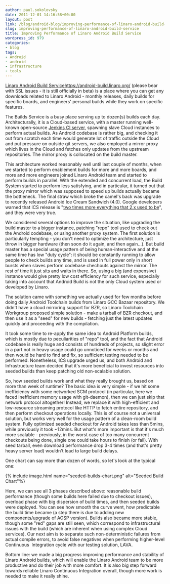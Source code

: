```yaml
---
author: paul.sokolovsky
date: 2011-12-01 14:16:58+00:00
layout: post
link: /blog/android-blog/improving-performance-of-linaro-android-build-service/
slug: improving-performance-of-linaro-android-build-service
title: Improving Performance of Linaro Android Build Service
wordpress_id: 979
categories:
- blog
tags:
- Android
- android
- infrastructure
- tools
---
```


[Linaro Android Build Service]()https://android-build.linaro.org/ (please bear with SSL issues - it is still officially in beta) is a place where you can get any downloads related to Linaro Android - monthly releases, daily builds for specific boards, and engineers' personal builds while they work on specific features.

The Builds Service is a busy place serving up to dozen(s) builds each day. Architecturally, it is a Cloud-based service, with a master running well-known open-source [Jenkins CI server](http://jenkins-ci.org/), spawning slave Cloud instances to perform actual builds. As Android codebase is rather big, and checking it out from scratch each time would generate lot of traffic outside the Cloud and put pressure on outside git servers, we also employed a mirror proxy which lives in the Cloud and fetches only updates from the upstream repositories. The mirror proxy is collocated on the build master.

This architecture worked reasonably well until last couple of months, when we started to perform enablement builds for more and more boards, and more and more engineers joined Linaro Android team and started to perform builds in parallel. With the extended and concurrent load, the Build System started to perform less satisfying, and in particular, it turned out that the proxy mirror which was supposed to speed up builds actually became the bottleneck. The final straw which broke the camel's back was upgrade to recently released Android Ice Cream Sandwich (4.0). Google developers warned that ICS release is "[two times more everything that 2.x used to be](http://groups.google.com/group/android-building/browse_thread/thread/3757b189f4e93df0)", and they were very true.

We considered several options to improve the situation, like upgrading the build master to a bigger instance, patching "repo" tool used to check out the Android codebase, or using another proxy system. The first solution is particularly tempting - you don't need to optimize the architecture, just throw in bigger hardware (then soon do it again, and then again...). But build master has a special usage pattern of being human-interactive and at the same time has low "duty cycle": it should be constantly running to allow people to check builds any time, and is used in full power only in short bursts when slaves perform codebase chechouts against the mirror. The rest of time it just sits and waits in there. So, using a big (and expensive) instance would give pretty low cost efficiency for such service, especially taking into account that Android Build is not the only Cloud system used or developed by Linaro.

The solution came with something we actually used for few months before doing daily Android Toolchain builds from Linaro GCC Bazaar repository. We didn't have a cloud mirroring support for BZR, so Linaro Toolchain Workgroup proposed simple solution - make a tarball of BZR checkout, and then use it as a "seed" for new builds - fetching just the latest updates quickly and proceeding with the compilation.

It took some time to re-apply the same idea to Android Platform builds, which is mostly due to peculiarities of "repo" tool, and the fact that Android codebase is really huge and consists of hundreds of projects, so slight error in a part not in heavy usage could go unnoticed for weeks or months and then would be hard to find and fix, so sufficient testing needed to be performed. Nonetheless, ICS upgrade urged us, and both Android and Infrastructure team decided that it's more beneficial to invest resources into seeded builds than keep patching old non-scalable solution.

So, how seeded builds work and what they really brought us, based on more than week of runtime? The basic idea is very simple - if we hit some inefficiency with some networked SCM protocol (in particular, here we faced inefficient memory usage with git-daemon), then we can just skip that network protocol altogether! Instead, we replace it with high-efficient and low-resource streaming protocol like HTTP to fetch entire repository, and then perform checkout operations locally. This is of course not a universal solution, but works very well for the usage pattern of a clean-room build system. Fully optimized seeded checkout for Android takes less than 5mins, while previously it took ~12mins. But what's more important is that it's much more scalable - previously, in the worst case of too many concurrent checkouts being done, single one could take hours to finish (or fail). With seed tarball, even download performance drop 3-4 times (and that's pretty heavy server load) wouldn't lead to large build delays.

One chart can say more than dozen of words, so let's look at the typical one:

{% include image.html name="seeded-builds-chart.png" alt="Seeded Build Chart"%}

Here, we can see all 3 phases described above: reasonable build performance (though some builds here failed due to checkout issues), overload phase with big dispersion of build times, and then seeded builds were deployed. You can see how smooth the curve went, how predictable the build time became (a step there is due to adding new components/upgrade of AOSP version). Builds also became more stable, though some "red" gaps are still seen, which correspond to infrastructural issues with the build (which are inherent when using complex Cloud services). Our next aim is to separate such non-deterministic failures from actual compile errors, to avoid false negatives when performing higher-level Continuous  Integration cycle with our testing solution, LAVA.

Bottom line: we made a big progress improving performance and stability of Linaro Android builds, which will enable the Linaro Android team to be more productive and do their job with more comfort. It is also big step forward towards reliable Linaro Continuous Integration overall, though more work is needed to make it really shine.
